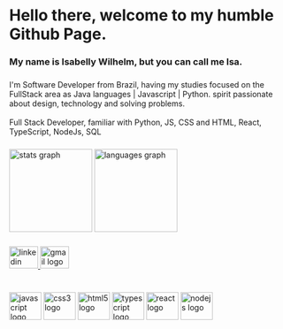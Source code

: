 <h1 align="left">Hello there, welcome to my humble Github Page.</h1>

###

<h3 align="left">My name is Isabelly Wilhelm, but you can call me Isa.</h3>

###

<p align="left">I'm Software Developer from Brazil, having my studies focused on the FullStack area as Java languages ​​| Javascript | Python. spirit passionate about design, technology and solving problems.<br><br>Full Stack Developer, familiar with Python, JS, CSS and HTML, React, TypeScript, NodeJs, SQL</p>

###

<div align="left">
  <img src="https://github-readme-stats.vercel.app/api?hide_title=false&hide_rank=false&show_icons=true&include_all_commits=true&count_private=true&disable_animations=false&theme=graywhite&locale=en&hide_border=false&username=isa" height="150" alt="stats graph"  />
  <img src="https://github-readme-stats.vercel.app/api/top-langs?locale=en&hide_title=false&layout=compact&card_width=320&langs_count=5&theme=graywhite&hide_border=false&username=isa" height="150" alt="languages graph"  />
</div>

###

<div align="left">
  <a href="https://www.linkedin.com/in/isabelly-wilhelm-b2627321a/" target="_blank">
    <img src="https://raw.githubusercontent.com/maurodesouza/profile-readme-generator/master/src/assets/icons/social/linkedin/default.svg" width="52" height="40" alt="linkedin logo"  />
  </a>
  <a href="isabellywilhelm@gmail.com" target="_blank">
    <img src="https://raw.githubusercontent.com/maurodesouza/profile-readme-generator/master/src/assets/icons/social/gmail/default.svg" width="52" height="40" alt="gmail logo"  />
  </a>
</div>

###

<br clear="both">

<div align="left">
  <img src="https://cdn.jsdelivr.net/gh/devicons/devicon/icons/javascript/javascript-original.svg" height="50" width="58" alt="javascript logo"  />
  <img src="https://cdn.jsdelivr.net/gh/devicons/devicon/icons/css3/css3-original.svg" height="50" width="58" alt="css3 logo"  />
  <img src="https://cdn.jsdelivr.net/gh/devicons/devicon/icons/html5/html5-original.svg" height="50" width="58" alt="html5 logo"  />
  <img src="https://cdn.jsdelivr.net/gh/devicons/devicon/icons/typescript/typescript-original.svg" height="50" width="58" alt="typescript logo"  />
  <img src="https://cdn.jsdelivr.net/gh/devicons/devicon/icons/react/react-original.svg" height="50" width="58" alt="react logo"  />
  <img src="https://cdn.jsdelivr.net/gh/devicons/devicon/icons/nodejs/nodejs-original.svg" height="50" width="58" alt="nodejs logo"  />
</div>

###
